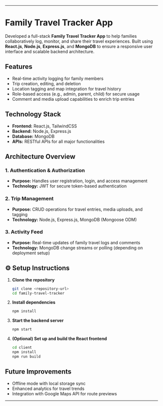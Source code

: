 
---

# Family Travel Tracker App

Developed a full-stack **Family Travel Tracker App** to help families collaboratively log, monitor, and share their travel experiences. Built using **React.js**, **Node.js**, **Express.js**, and **MongoDB** to ensure a responsive user interface and scalable backend architecture.

##  Features

* Real-time activity logging for family members  
* Trip creation, editing, and deletion  
* Location tagging and map integration for travel history  
* Role-based access (e.g., admin, parent, child) for secure usage  
* Comment and media upload capabilities to enrich trip entries  

## Technology Stack

* **Frontend:** React.js, TailwindCSS  
* **Backend:** Node.js, Express.js  
* **Database:** MongoDB  
* **APIs:** RESTful APIs for all major functionalities  

## Architecture Overview

### 1. Authentication & Authorization

* **Purpose:** Handles user registration, login, and access management  
* **Technology:** JWT for secure token-based authentication  

### 2. Trip Management

* **Purpose:** CRUD operations for travel entries, media uploads, and tagging  
* **Technology:** Node.js, Express.js, MongoDB (Mongoose ODM)  

### 3. Activity Feed

* **Purpose:** Real-time updates of family travel logs and comments  
* **Technology:** MongoDB change streams or polling (depending on deployment setup)  

## ⚙️ Setup Instructions

1. **Clone the repository**
   ```bash
   git clone <repository-url>
   cd family-travel-tracker
   ```

2. **Install dependencies**
   ```bash
   npm install
   ```
   
3. **Start the backend server**
   ```bash
   npm start
   ```

4. **(Optional) Set up and build the React frontend**
   ```bash
   cd client
   npm install
   npm run build
   ```

##  Future Improvements

* Offline mode with local storage sync  
* Enhanced analytics for travel trends  
* Integration with Google Maps API for route previews  

---
